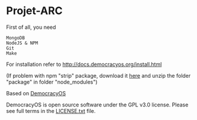 # Projet-ARC

First of all, you need

    MongoDB
    NodeJS & NPM
    Git 
    Make 


For installation refer to
http://docs.democracyos.org/install.html

(If problem with npm "strip" package, download it [here](https://www.versioneye.com/nodejs/strip/0.0.7) and unzip the folder "package" in folder "node_modules")

Based on [DemocracyOS](http://democracyos.org/)

DemocracyOS is open source software under the GPL v3.0 license. Please see full terms in the [LICENSE.txt](LICENSE.txt) file.
